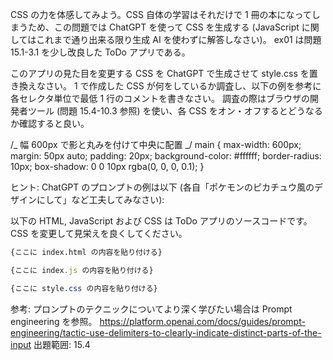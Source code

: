 CSS の力を体感してみよう。CSS 自体の学習はそれだけで 1 冊の本になってしまうため、この問題では ChatGPT を使って CSS を生成する (JavaScript に関してはこれまで通り出来る限り生成 AI を使わずに解答しなさい)。
ex01 は問題 15.1-3.1 を少し改良した ToDo アプリである。

このアプリの見た目を変更する CSS を ChatGPT で生成させて style.css を置き換えなさい。
1 で作成した CSS が何をしているか調査し、以下の例を参考に各セレクタ単位で最低 1 行のコメントを書きなさい。
調査の際はブラウザの開発者ツール (問題 15.4-10.3 参照) を使い、各 CSS をオン・オフするとどうなるか確認すると良い。

/_ 幅 600px で影と丸みを付けて中央に配置 _/
main {
max-width: 600px;
margin: 50px auto;
padding: 20px;
background-color: #ffffff;
border-radius: 10px;
box-shadow: 0 0 10px rgba(0, 0, 0, 0.1);
}

ヒント: ChatGPT のプロンプトの例は以下 (各自「ポケモンのピカチュウ風のデザインにして」など工夫してみなさい):

以下の HTML, JavaScript および CSS は ToDo アプリのソースコードです。CSS を変更して見栄えを良くしてください。

```html
{ここに index.html の内容を貼り付ける}
```

```js
{ここに index.js の内容を貼り付ける}
```

```css
{ここに style.css の内容を貼り付ける}
```

参考: プロンプトのテクニックについてより深く学びたい場合は Prompt engineering を参照。
https://platform.openai.com/docs/guides/prompt-engineering/tactic-use-delimiters-to-clearly-indicate-distinct-parts-of-the-input
出題範囲: 15.4
